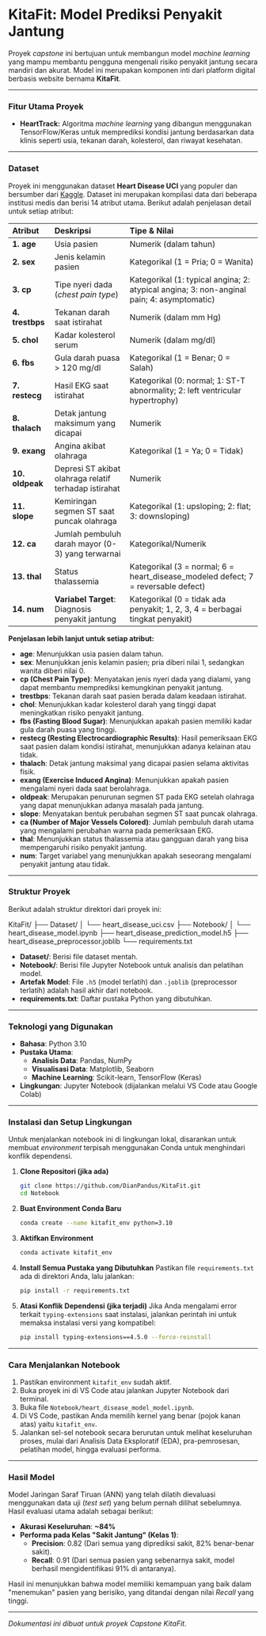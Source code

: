 # KitaFit: Model Prediksi Penyakit Jantung

Proyek _capstone_ ini bertujuan untuk membangun model _machine learning_ yang mampu membantu pengguna mengenali risiko penyakit jantung secara mandiri dan akurat. Model ini merupakan komponen inti dari platform digital berbasis website bernama **KitaFit**.

---

### Fitur Utama Proyek

- **HeartTrack:** Algoritma _machine learning_ yang dibangun menggunakan TensorFlow/Keras untuk memprediksi kondisi jantung berdasarkan data klinis seperti usia, tekanan darah, kolesterol, dan riwayat kesehatan.

---

### Dataset

Proyek ini menggunakan dataset **Heart Disease UCI** yang populer dan bersumber dari [Kaggle](https://www.kaggle.com/datasets/redwankarimsony/heart-disease-data). Dataset ini merupakan kompilasi data dari beberapa institusi medis dan berisi 14 atribut utama. Berikut adalah penjelasan detail untuk setiap atribut:

| Atribut         | Deskripsi                                             | Tipe & Nilai                                                                              |
| :-------------- | :---------------------------------------------------- | :---------------------------------------------------------------------------------------- |
| **1. age**      | Usia pasien                                           | Numerik (dalam tahun)                                                                     |
| **2. sex**      | Jenis kelamin pasien                                  | Kategorikal (1 = Pria; 0 = Wanita)                                                        |
| **3. cp**       | Tipe nyeri dada (_chest pain type_)                   | Kategorikal (1: typical angina; 2: atypical angina; 3: non-anginal pain; 4: asymptomatic) |
| **4. trestbps** | Tekanan darah saat istirahat                          | Numerik (dalam mm Hg)                                                                     |
| **5. chol**     | Kadar kolesterol serum                                | Numerik (dalam mg/dl)                                                                     |
| **6. fbs**      | Gula darah puasa > 120 mg/dl                          | Kategorikal (1 = Benar; 0 = Salah)                                                        |
| **7. restecg**  | Hasil EKG saat istirahat                              | Kategorikal (0: normal; 1: ST-T abnormality; 2: left ventricular hypertrophy)             |
| **8. thalach**  | Detak jantung maksimum yang dicapai                   | Numerik                                                                                   |
| **9. exang**    | Angina akibat olahraga                                | Kategorikal (1 = Ya; 0 = Tidak)                                                           |
| **10. oldpeak** | Depresi ST akibat olahraga relatif terhadap istirahat | Numerik                                                                                   |
| **11. slope**   | Kemiringan segmen ST saat puncak olahraga             | Kategorikal (1: upsloping; 2: flat; 3: downsloping)                                       |
| **12. ca**      | Jumlah pembuluh darah mayor (0-3) yang terwarnai      | Kategorikal/Numerik                                                                       |
| **13. thal**    | Status thalassemia                                    | Kategorikal (3 = normal; 6 = heart_disease_modeled defect; 7 = reversable defect)         |
| **14. num**     | **Variabel Target**: Diagnosis penyakit jantung       | Kategorikal (0 = tidak ada penyakit; 1, 2, 3, 4 = berbagai tingkat penyakit)              |

**Penjelasan lebih lanjut untuk setiap atribut:**

- **age**: Menunjukkan usia pasien dalam tahun.
- **sex**: Menunjukkan jenis kelamin pasien; pria diberi nilai 1, sedangkan wanita diberi nilai 0.
- **cp (Chest Pain Type)**: Menyatakan jenis nyeri dada yang dialami, yang dapat membantu memprediksi kemungkinan penyakit jantung.
- **trestbps**: Tekanan darah saat pasien berada dalam keadaan istirahat.
- **chol**: Menunjukkan kadar kolesterol darah yang tinggi dapat meningkatkan risiko penyakit jantung.
- **fbs (Fasting Blood Sugar)**: Menunjukkan apakah pasien memiliki kadar gula darah puasa yang tinggi.
- **restecg (Resting Electrocardiographic Results)**: Hasil pemeriksaan EKG saat pasien dalam kondisi istirahat, menunjukkan adanya kelainan atau tidak.
- **thalach**: Detak jantung maksimal yang dicapai pasien selama aktivitas fisik.
- **exang (Exercise Induced Angina)**: Menunjukkan apakah pasien mengalami nyeri dada saat berolahraga.
- **oldpeak**: Merupakan penurunan segmen ST pada EKG setelah olahraga yang dapat menunjukkan adanya masalah pada jantung.
- **slope**: Menyatakan bentuk perubahan segmen ST saat puncak olahraga.
- **ca (Number of Major Vessels Colored)**: Jumlah pembuluh darah utama yang mengalami perubahan warna pada pemeriksaan EKG.
- **thal**: Menunjukkan status thalassemia atau gangguan darah yang bisa mempengaruhi risiko penyakit jantung.
- **num**: Target variabel yang menunjukkan apakah seseorang mengalami penyakit jantung atau tidak.

---

### Struktur Proyek

Berikut adalah struktur direktori dari proyek ini:

KitaFit/
├── Dataset/
│ └── heart_disease_uci.csv
├── Notebook/
│ └── heart_disease_model.ipynb
├── heart_disease_prediction_model.h5
├── heart_disease_preprocessor.joblib
└── requirements.txt

- **Dataset/**: Berisi file dataset mentah.
- **Notebook/**: Berisi file Jupyter Notebook untuk analisis dan pelatihan model.
- **Artefak Model**: File `.h5` (model terlatih) dan `.joblib` (preprocessor terlatih) adalah hasil akhir dari notebook.
- **requirements.txt**: Daftar pustaka Python yang dibutuhkan.

---

### Teknologi yang Digunakan

- **Bahasa**: Python 3.10
- **Pustaka Utama**:
  - **Analisis Data**: Pandas, NumPy
  - **Visualisasi Data**: Matplotlib, Seaborn
  - **Machine Learning**: Scikit-learn, TensorFlow (Keras)
- **Lingkungan**: Jupyter Notebook (dijalankan melalui VS Code atau Google Colab)

---

### Instalasi dan Setup Lingkungan

Untuk menjalankan notebook ini di lingkungan lokal, disarankan untuk membuat _environment_ terpisah menggunakan Conda untuk menghindari konflik dependensi.

1.  **Clone Repositori (jika ada)**

    ```bash
    git clone https://github.com/DianPandus/KitaFit.git
    cd Notebook
    ```

2.  **Buat Environment Conda Baru**

    ```bash
    conda create --name kitafit_env python=3.10
    ```

3.  **Aktifkan Environment**

    ```bash
    conda activate kitafit_env
    ```

4.  **Install Semua Pustaka yang Dibutuhkan**
    Pastikan file `requirements.txt` ada di direktori Anda, lalu jalankan:

    ```bash
    pip install -r requirements.txt
    ```

5.  **Atasi Konflik Dependensi (jika terjadi)**
    Jika Anda mengalami error terkait `typing-extensions` saat instalasi, jalankan perintah ini untuk memaksa instalasi versi yang kompatibel:
    ```bash
    pip install typing-extensions==4.5.0 --force-reinstall
    ```

---

### Cara Menjalankan Notebook

1.  Pastikan environment `kitafit_env` sudah aktif.
2.  Buka proyek ini di VS Code atau jalankan Jupyter Notebook dari terminal.
3.  Buka file `Notebook/heart_disease_model_model.ipynb`.
4.  Di VS Code, pastikan Anda memilih kernel yang benar (pojok kanan atas) yaitu `kitafit_env`.
5.  Jalankan sel-sel notebook secara berurutan untuk melihat keseluruhan proses, mulai dari Analisis Data Eksploratif (EDA), pra-pemrosesan, pelatihan model, hingga evaluasi performa.

---

### Hasil Model

Model Jaringan Saraf Tiruan (ANN) yang telah dilatih dievaluasi menggunakan data uji (_test set_) yang belum pernah dilihat sebelumnya. Hasil evaluasi utama adalah sebagai berikut:

- **Akurasi Keseluruhan**: **~84%**
- **Performa pada Kelas "Sakit Jantung" (Kelas 1)**:
  - **Precision**: 0.82 (Dari semua yang diprediksi sakit, 82% benar-benar sakit).
  - **Recall**: 0.91 (Dari semua pasien yang sebenarnya sakit, model berhasil mengidentifikasi 91% di antaranya).

Hasil ini menunjukkan bahwa model memiliki kemampuan yang baik dalam "menemukan" pasien yang berisiko, yang ditandai dengan nilai _Recall_ yang tinggi.

---

_Dokumentasi ini dibuat untuk proyek Capstone KitaFit._
